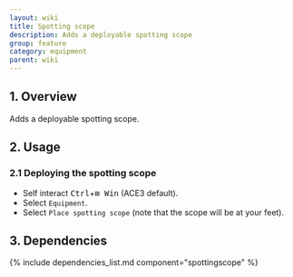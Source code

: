 ```yaml
---
layout: wiki
title: Spotting scope
description: Adds a deployable spotting scope
group: feature
category: equipment
parent: wiki
---
```


## 1. Overview

Adds a deployable spotting scope.

## 2. Usage

### 2.1 Deploying the spotting scope
- Self interact <kbd>Ctrl</kbd>+<kbd>⊞&nbsp;Win</kbd> (ACE3 default).
- Select `Equipment`.
- Select `Place spotting scope` (note that the scope will be at your feet).

## 3. Dependencies

{% include dependencies_list.md component="spottingscope" %}
